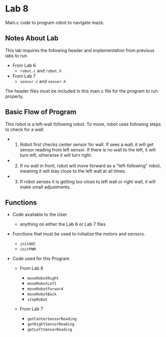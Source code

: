 # Lab 8
Main.c code to program robot to navigate maze. 

## Notes About Lab
This lab requires the following header and implementation from previous labs to run
 - From Lab 6
    - `robot.c` and `robot.h`
 - From Lab 7 
    - `sensor.c` and `sensor.h`

The header files must be included in this main.c file for the program to run properly. 

## Basic Flow of Program 

This robot is a left-wall following robot. To move, robot uses following steps to check for a wall:

 - 1. Robot first checks center sensor for wall. If sees a wall, it will get sensor reading from left sensor. If there is no wall to the left, it will turn left, otherwise it will turn right. 
 - 2. If no wall in front, robot will move forward as a "left-following" robot, meaning it will stay close to the left wall at all times. 
 - 3. If robot senses it is getting too close to left wall or right wall, it will make small adjustments. 
 
## Functions

- Code available to the User
  - anything on either the Lab 6 or Lab 7 files

- Functions that must be used to initialize the motors and sensors. 
  - `initADC`
  - `initPWM`

- Code used for this Program 
  - From Lab 6
      - `moveRobotRight`
      - `moveRobotLeft`
      - `moveRobotForward`
      - `moveRobotBack`
      - `stopRobot`
  
  - From Lab 7 
      - `getCenterSensorReading`
      - `getRightSensorReading`
      - `getLeftSensorReading`
      
